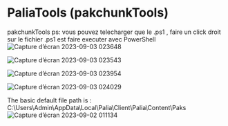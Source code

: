 # PaliaTools (pakchunkTools)
pakchunkTools
ps: vous pouvez telecharger que le .ps1 , faire un click droit sur le fichier .ps1 est faire executer avec PowerShell
![Capture d’écran 2023-09-03 023648](https://github.com/Popolia/PaliaTools-pakchunk-/assets/69745473/dee4372f-8093-45ff-a492-6b2dc7c8de24)

![Capture d’écran 2023-09-03 023543](https://github.com/Popolia/PaliaTools-pakchunk-/assets/69745473/520c0313-7f54-402f-a246-fbeda5a4c1ba)

![Capture d’écran 2023-09-03 023954](https://github.com/Popolia/PaliaTools-pakchunk-/assets/69745473/4992a1f5-05a2-4c8f-826f-7ff006e1b003)

![Capture d’écran 2023-09-03 024029](https://github.com/Popolia/PaliaTools-pakchunk-/assets/69745473/ce89d1d5-f168-47be-a4e5-81417fdacfe5)

The basic default file path is : C:\Users\Admin\AppData\Local\Palia\Client\Palia\Content\Paks![Capture d’écran 2023-09-02 011134](https://github.com/Popolia/PaliaTools-pakchunk-/assets/69745473/7939ed09-074a-4afc-8553-dbc8bb19478a)
